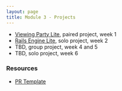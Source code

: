 ```yaml
---
layout: page
title: Module 3 - Projects
---
```


* [Viewing Party Lite](./viewing_party_lite/index), paired project, week 1
* [Rails Engine Lite](./rails_engine_lite), solo project, week 2
* TBD, group project, week 4 and 5
* TBD, solo project, week 6


### Resources
- [PR Template](./pr_template)
